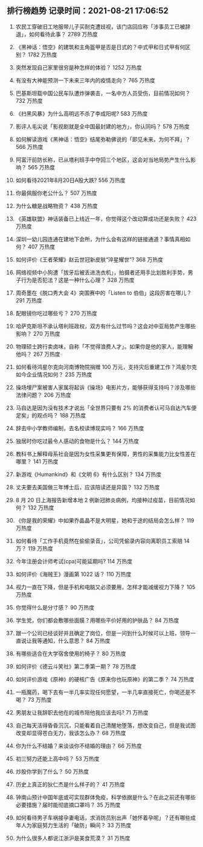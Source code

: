 
## 排行榜趋势 记录时间：2021-08-21 17:06:52
  
  1. 农民工穿破旧工地服带儿子买耐克遭歧视，该门店回应称「涉事员工已被辞退」，如何看待此事？ 2789 万热度
    
  2. 《黑神话：悟空》的建筑和主角盔甲是否是日式的？中式甲和日式甲有何区别？ 1782 万热度
    
  3. 突然发现自己家里很穷是种怎样的体验？ 1252 万热度
    
  4. 有没有大神能预测一下未来三年内的疫情走向？ 765 万热度
    
  5. 巴基斯坦载中国公民车队遭炸弹袭击，一名中方人员受伤，目前情况如何？ 732 万热度
    
  6. 《扫黑风暴》为什么高明远不杀了李成阳呢? 583 万热度
    
  7. 影评人毛尖说「影视剧就是全中国最封建的地方」，你认同吗？ 578 万热度
    
  8. 如何解读游戏《黑神话：悟空》结尾弥勒佛说的「即见未来，为何不拜」？ 566 万热度
    
  9. 阿富汗前防长称，已从塔利班手中夺回三个地区，这会对当地局势产生什么影响？ 565 万热度
    
  10. 如何看待2021年8月20日A股大跌? 556 万热度
    
  11. 你最佩服你老公什么？ 507 万热度
    
  12. 为什么糖是战略物资？ 438 万热度
    
  13. 《英雄联盟》神话装备已上线近一年，你觉得这个改动算成功还是失败？ 423 万热度
    
  14. 深圳一幼儿园连通在建地下会所，为什么会有这样的链接通道？事情真相如何？ 407 万热度
    
  15. 如何评价《王者荣耀》赵云世冠新皮肤“淬星耀世”? 368 万热度
    
  16. 网络视频中小狗遭「拔牙后被丢进洗衣机」，拍摄者还用手比划胜利手势，男子行为是否犯法？这是一种什么心理？ 328 万热度
    
  17. 周奇墨在《脱口秀大会 4》突围赛中的「Listen to 伯伯」这段厉害在哪儿？ 291 万热度
    
  18. 配眼镜你吃过哪些亏？ 270 万热度
    
  19. 哈萨克斯坦不承认塔利班政权，双方有什么过节吗？这会对中亚局势产生哪些影响？ 270 万热度
    
  20. 物理硕士跨行卖卤味，自称「不觉得浪费人才」。如果你是他的家人，能理解他吗？ 267 万热度
    
  21. 如何看待鸿星尔克向河南博物院捐赠 100 万元，支持灾后重建工作？鸿星尔克如今企业情况如何？ 235 万热度
    
  22. 操场埋尸案被害人家属将起诉《操场》电影片方，能够获得支持吗？涉及哪些法律问题？ 206 万热度
    
  23. 马自达是因为没有技术才说出「全世界只要有 2% 的消费者认可马自达汽车便足矣」的观点吗？ 188 万热度
    
  24. 辞去中小学教师编制，去名校读博现实吗？ 166 万热度
    
  25. 独居时你吃过最令人感动的食物是什么？ 144 万热度
    
  26. 教科书上解释母系社会是因为女性采集更有保障，男性的采集能力比女性差在哪里？ 141 万热度
    
  27. 新游戏《Humankind》和《文明 6》有什么区别？ 134 万热度
    
  28. 丈夫要去美国做三年博士后，应该陪读还是异国？ 132 万热度
    
  29. 8 月 20 日上海报告新增本地 2 例新冠肺炎病例，均接种过疫苗，目前情况如何？ 132 万热度
    
  30. 《你是我的荣耀》中如果乔晶晶不是大明星，她和于途的结局会怎么样？ 119 万热度
    
  31. 如何看待「工作手机竟然在偷偷录音」，公司凭偷录内容向离职员工索赔 14 万？ 119 万热度
    
  32. 今年注册会计师考试(cpa)可能延期吗? 114 万热度
    
  33. 如何评价《海贼王》漫画第 1022 话？ 110 万热度
    
  34. 视力一直在下降，但是手机和电脑又必须要用，怎样才能减缓视力下降？ 105 万热度
    
  35. 你觉得什么是分寸感？ 90 万热度
    
  36. 学生党，你们都会敷哪些面膜？用哪些平价好用的护肤品？ 84 万热度
    
  37. 跟一个公司已经谈好并且确定了岗位，但是一问到什么时候可以上班，领导一直说让我等通知，什么意思？ 84 万热度
    
  38. 有哪些适合在大学宿舍使用的椅子？ 80 万热度
    
  39. 如何评价《德云斗笑社》第二季第一期？ 78 万热度
    
  40. 如何评价游戏《原神》的硬核广告《原来你也玩原神》的第二季？ 74 万热度
    
  41. 一瓶魔药，喝下去有一半几率实现任何愿望，一半几率直接死亡，你喝还是不喝？ 73 万热度
    
  42. 男朋友让我辞职去他在的城市陪他我应该去吗? 71 万热度
    
  43. 自己每天活得昏昏沉沉，只能看着自己清醒地堕落，想改变自己，但是我试图改变却显得苍白无力，我该怎么办？ 68 万热度
    
  44. 你为什么不结婚？来谈谈你不结婚的理由？ 66 万热度
    
  45. 初三努力还能上高中吗？ 53 万热度
    
  46. 炒股你学到了什么？ 50 万热度
    
  47. 历史上真正的狄仁杰是什么样子的？ 41 万热度
    
  48. 钟南山预计中国年底或可实现群体免疫，科学依据是什么？在此之前还有哪些必要措施？届时能彻底摘口罩吗？ 35 万热度
    
  49. 如何看待男子车祸接孕妻电话，求消防员别出声「她怀着孕呢」？还有哪些成年人为家庭努力生活的「破防」瞬间？ 33 万热度
    
  50. 为什么很多人都说江浙沪是美食荒漠？ 31 万热度
    